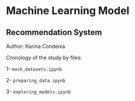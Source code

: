 # Machine Learning Model
## Recommendation System

Author: Karina Condeixa

Cronology of the study by files:

1- `mock_datasets.ipynb`

2- `preparing_data.ipynb`

3- `exploring_models.ipynb`



